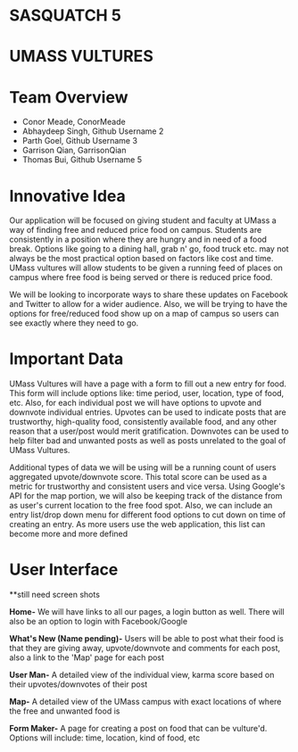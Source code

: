 # SASQUATCH 5

# UMASS VULTURES

# Team Overview

* Conor Meade, ConorMeade
* Abhaydeep Singh, Github Username 2
* Parth Goel, Github Username 3
* Garrison Qian, GarrisonQian
* Thomas Bui, Github Username 5

# Innovative Idea

Our application will be focused on giving student and faculty at UMass a way of finding free and reduced price food on campus. Students are consistently in a position where they are hungry and in need of a food break. Options like going to a dining hall, grab n' go, food truck etc. may not always be the most practical option based on factors like cost and time. UMass vultures will allow students to be given a running feed of places on campus where free food is being served or there is reduced price food.

We will be looking to incorporate ways to share these updates on Facebook and Twitter to allow for a wider audience. Also, we will be trying to have the options for free/reduced food show up on a map of campus so users can see exactly where they need to go.

# Important Data

UMass Vultures will have a page with a form to fill out a new entry for food. This form will include options like: time period, user, location, type of food, etc. Also, for each individual post we will have options to upvote and downvote individual entries. Upvotes can be used to indicate posts that are trustworthy, high-quality food, consistently available food, and any other reason that a user/post would merit gratification. Downvotes can be used to help filter bad and unwanted posts as well as posts unrelated to the goal of UMass Vultures.

Additional types of data we will be using will be a running count of users aggregated upvote/downvote score. This total score can be used as a metric for trustworthy and consistent users and vice versa. Using Google's API for the map portion, we will also be keeping track of the distance from as user's current location to the free food spot. Also, we can include an entry list/drop down menu for different food options to cut down on time of creating an entry. As more users use the web application, this list can become more and more defined

# User Interface

**still need screen shots

**Home-** We will have links to all our pages, a login button as well. There will also be an option to login with Facebook/Google


**What's New (Name pending)-** Users will be able to post what their food is that they are giving away, upvote/downvote and comments for each post, also a link to the 'Map' page for each post


**User Man-** A detailed view of the individual view, karma score based on their upvotes/downvotes of their post


**Map-** A detailed view of the UMass campus with exact locations of where the free and unwanted food is


**Form Maker-** A page for creating a post on food that can be vulture'd. Options will include: time, location, kind of food, etc

[](https://imgur.com/a/lOEeIZM)